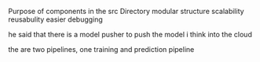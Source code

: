 Purpose of components in the src Directory
modular structure
scalability
reusabulity
easier debugging


he said that there is a model pusher to push the model i think into the cloud

the are two pipelines, one training and prediction pipeline